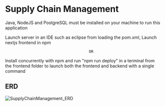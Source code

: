 # Supply Chain Management 

Java, NodeJS and PostgreSQL must be installed on your machine to run this application

Launch server in an IDE such as eclipse from loading the pom.xml, Launch nextjs frontend in npm

                                          OR
                                          
Install concurrently with npm and run "npm run deploy" in a terminal from the frontend folder to launch both the frontend and backend with a single command

## ERD
![SupplyChainManagement_ERD](https://github.com/JVChiarella/SupplyChainManagement/assets/63977361/d195e70c-2849-4a41-a079-01f91dc5356c)
